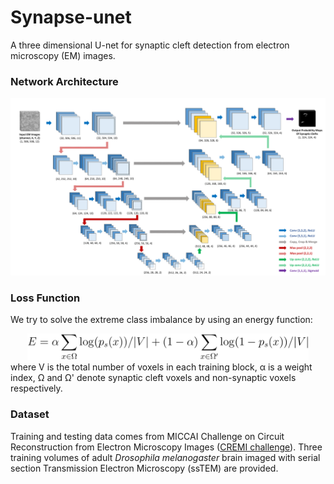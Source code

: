 # Synapse-unet
A three dimensional U-net for synaptic cleft detection from electron microscopy (EM) images. 

### Network Architecture
![image](https://github.com/zudi-lin/synapse-unet/raw/master/img/Unet.png)

### Loss Function
We try to solve the extreme class imbalance by using an energy function:
<div align="center">
<img width="450" alt="" src="https://github.com/zudi-lin/synapse-unet/raw/master/img/loss_function.png" />
</div>
where V is the total number of voxels in each training block, α is a weight index, Ω and Ω' denote synaptic cleft voxels and non-synaptic voxels respectively.

### Dataset
Training and testing data comes from MICCAI Challenge on Circuit Reconstruction from Electron Microscopy Images ([CREMI challenge](https://cremi.org)). Three training volumes of adult *Drosophila melanogaster* brain imaged with serial section Transmission Electron Microscopy (ssTEM) are provided.
